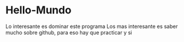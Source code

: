 # Hello-Mundo
Lo interesante es dominar este programa 
Los mas interesante es saber mucho
sobre github, para eso hay que practicar
y si
